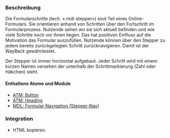 ### Beschreibung
Die Formularschritte (tech. «.mdl-stepper») sind Teil eines Online-Formulars. Sie orientieren anhand von Schritten über den Fortschritt im Formularprozess. Nutzende sehen wo sie sich aktuell befinden und wie viele Schritte noch vor ihnen liegen. Das hat positiven Einfluss auf die Motivation das Formular auszufüllen. Nutzende können über den Stepper zu jedem bereits zurückgelegten Schritt zurücknavigieren. Damit ist der WayBack gewährleistet.
 
Der Stepper ist immer horizontal aufgebaut. Jeder Schritt wird mit einem kurzen Namen versehen der unterhalb der Schrittmarkierung (Zahl oder Häkchen) steht.
 
#### Enthaltene Atome und Module
* <a href="../../atoms/button/button.html">ATM: Button</a>
* <a href="../../atoms/headings/headings.html">ATM: Heading</a>
* <a href="../stepper_navigation/stepper_navigation.html">MDL: Formular-Navigation (Stepper-Nav)</a>
 
### Integration
 
* HTML kopieren.
